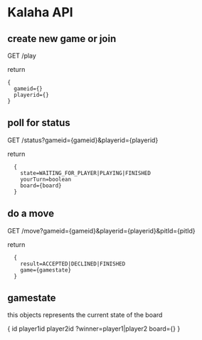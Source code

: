 # Kalaha API

## create new game or join

GET /play

return 
```
{
  gameid={}
  playerid={}
}
```

## poll for status

GET /status?gameid={gameid}&playerid={playerid}

return 
```
  {
    state=WAITING_FOR_PLAYER|PLAYING|FINISHED
    yourTurn=boolean
    board={board}
  }

```

## do a move

GET /move?gameid={gameid}&playerid={playerid}&pitId={pitId}

return
```
  {
    result=ACCEPTED|DECLINED|FINISHED
    game={gamestate}
  }
```

## gamestate
this objects represents the current state of the board

{
  id
  player1id
  player2id
  ?winner=player1|player2
  board={}
}
